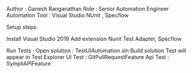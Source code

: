 Author : Ganesh Ranganathan
Role : Senior Automation Engineer 
Automation Tool : Visual Studio NUnit , Specflow

Setup steps: 

Install Visual Studio 2019
Add extension Nunit Test Adapter, Specflow 


Run Tests :
Open solution : TestUIAutomation.sln
Build solution 
Test will appear in Test Explorer 
UI Test : GitPullRequestFeature
Api Test : SympliAPIFeature
